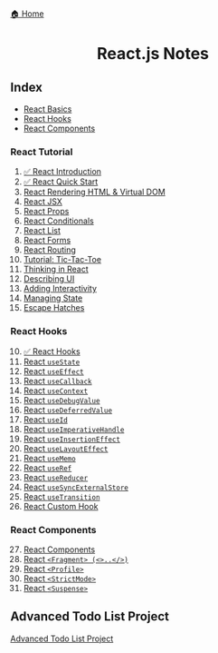 <p><a href="../../README.md">🏠 Home</a></p>

<center><h1> React.js Notes </h1> </center>

<h2> Index </h2>

- [React Basics](#react-basics)
- [React Hooks](#react-hooks)
- [React Components](#react-components)


### React Tutorial
1. [✅ React Introduction](./notes/1.%20React%20-%20Introduction.md)
2. [✅ React Quick Start](./notes/2.%20React%20-%20Quick%20Start.md)
3. [React Rendering HTML & Virtual DOM]()
4. [React JSX]()
5. [React Props]()
6. [React Conditionals]()
7. [React List]()
8. [React Forms]()
9. [React Routing]()
10. [Tutorial: Tic-Tac-Toe]()
11. [Thinking in React]()
12. [Describing UI]()
13. [Adding Interactivity]()
14. [Managing State]()
15. [Escape Hatches]()

### React Hooks
10. [✅ React Hooks](./notes/10.%20React%20Hooks.md)
11. [React `useState`]()
12. [React `useEffect`]()
13. [React `useCallback`]()
14. [React `useContext`]()
15. [React `useDebugValue`]()
16. [React `useDeferredValue`]()
17. [React `useId`]()
18. [React `useImperativeHandle`]()
19. [React `useInsertionEffect`]()
20. [React `useLayoutEffect`]()
21. [React `useMemo`]()
22. [React `useRef`]()
23. [React `useReducer`]()
24. [React `useSyncExternalStore`]()
25. [React `useTransition`]()
26. [React Custom Hook]()

### React Components
27. [React Components]()
28. [React `<Fragment> (<>..</>)`]()
29. [React `<Profile>`]()
30. [React `<StrictMode>`]()
31. [React `<Suspense>`]()

## Advanced Todo List Project

[Advanced Todo List Project]()